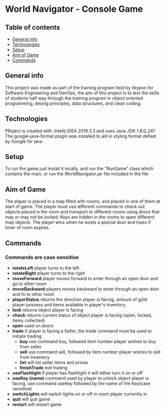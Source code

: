 # World Navigator - Console Game

## Table of contents
* [General info](#general-info)
* [Technologies](#technologies)
* [Setup](#setup)
* [Aim of Game](#game-aim)
* [Commands](#commands)

## General info
This project was made as part of the training program held by Atypon for Software Engineering and DevOps, the aim of this project is to test the skills of students half way through the training program in object oriented programming, desing principles, data structures, and clean coding.

## Technologies
PRoject is created with:
Intellij IDEA 2019.3.3 and uses Java JDK 1.8.0_241
The google-java-format plugin was installed to aid in styling format defied by Google for java

## Setup
To run the game just install it locally, and run the "RunGame" class which contains the main, or run the WorldNavigator.jar file included in the file

## Aim of Game
The player is placed in a map filled with rooms, and placed in one of them at start of game. The player must use different commands to check out objects placed in the room and transport to different rooms using doors that may or may not be locked. Keys are hidden in the rooms to open different map objects. The player wins when he exists a special door and loses if timer of room expires.

## Commands
### Commands are **case sensitive**

* **rotateLeft**  player turns to the left
* **rotateRight** player turns to the right
* **moveForward** player moves forward to enter through an open door and go to other room
* **moveBackward** players moves backward to enter through an open door and fo to other room
* **playerStatus** returns the direction player is facing, amount of gold player possess and items available in player's inventory
* **look** returns object player is facing 
* **check** returns current status of object player is facing (open, locked, items collected)
* **open** used on doors
* **trade** if player is facing a Seller, the trade command must be used to initiate trading 
  * **buy** use command buy, followed item number player wishes to buy from seller
  * **sell** use command sell, followed by item number player wishes to sell from inventory
  * **list** will list seller items and prices
  * **finishTrade** exit trading
* **useFlashlight** if player has flashlight it will either turn it on or off
* **useKey (name)** command used by player to unlock object player is facing, use command useKey followed by the name of the Key(case sensitive)
* **switchLights** will switch lights on or off in room player currently in
* **quit** will quit game
* **restart** will restart game 

